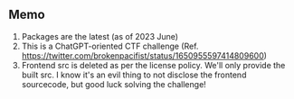 ## Memo

1. Packages are the latest
   (as of 2023 June)
2. This is a ChatGPT-oriented CTF challenge
   (Ref. https://twitter.com/brokenpacifist/status/1650955597414809600)
3. Frontend src is deleted as per the license policy. We'll only provide the built src. 
   I know it's an evil thing to not disclose the frontend sourcecode, but good luck solving the challenge!
